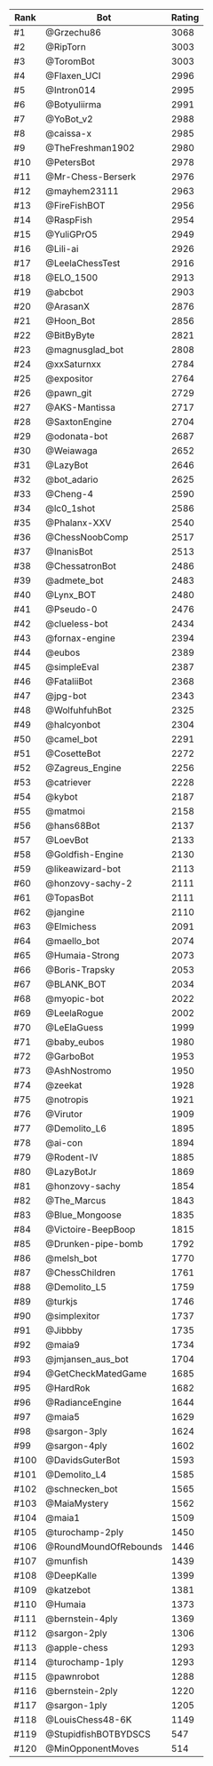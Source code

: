 Rank|Bot|Rating
---|---|---
#1|@Grzechu86|3068
#2|@RipTorn|3003
#3|@ToromBot|3003
#4|@Flaxen_UCI|2996
#5|@Intron014|2995
#6|@Botyuliirma|2991
#7|@YoBot_v2|2988
#8|@caissa-x|2985
#9|@TheFreshman1902|2980
#10|@PetersBot|2978
#11|@Mr-Chess-Berserk|2976
#12|@mayhem23111|2963
#13|@FireFishBOT|2956
#14|@RaspFish|2954
#15|@YuliGPrO5|2949
#16|@Lili-ai|2926
#17|@LeelaChessTest|2916
#18|@ELO_1500|2913
#19|@abcbot|2903
#20|@ArasanX|2876
#21|@Hoon_Bot|2856
#22|@BitByByte|2821
#23|@magnusglad_bot|2808
#24|@xxSaturnxx|2784
#25|@expositor|2764
#26|@pawn_git|2729
#27|@AKS-Mantissa|2717
#28|@SaxtonEngine|2704
#29|@odonata-bot|2687
#30|@Weiawaga|2652
#31|@LazyBot|2646
#32|@bot_adario|2625
#33|@Cheng-4|2590
#34|@lc0_1shot|2586
#35|@Phalanx-XXV|2540
#36|@ChessNoobComp|2517
#37|@InanisBot|2513
#38|@ChessatronBot|2486
#39|@admete_bot|2483
#40|@Lynx_BOT|2480
#41|@Pseudo-0|2476
#42|@clueless-bot|2434
#43|@fornax-engine|2394
#44|@eubos|2389
#45|@simpleEval|2387
#46|@FataliiBot|2368
#47|@jpg-bot|2343
#48|@WolfuhfuhBot|2325
#49|@halcyonbot|2304
#50|@camel_bot|2291
#51|@CosetteBot|2272
#52|@Zagreus_Engine|2256
#53|@catriever|2228
#54|@kybot|2187
#55|@matmoi|2158
#56|@hans68Bot|2137
#57|@LoevBot|2133
#58|@Goldfish-Engine|2130
#59|@likeawizard-bot|2113
#60|@honzovy-sachy-2|2111
#61|@TopasBot|2111
#62|@jangine|2110
#63|@Elmichess|2091
#64|@maello_bot|2074
#65|@Humaia-Strong|2073
#66|@Boris-Trapsky|2053
#67|@BLANK_BOT|2034
#68|@myopic-bot|2022
#69|@LeelaRogue|2002
#70|@LeElaGuess|1999
#71|@baby_eubos|1980
#72|@GarboBot|1953
#73|@AshNostromo|1950
#74|@zeekat|1928
#75|@notropis|1921
#76|@Virutor|1909
#77|@Demolito_L6|1895
#78|@ai-con|1894
#79|@Rodent-IV|1885
#80|@LazyBotJr|1869
#81|@honzovy-sachy|1854
#82|@The_Marcus|1843
#83|@Blue_Mongoose|1835
#84|@Victoire-BeepBoop|1815
#85|@Drunken-pipe-bomb|1792
#86|@melsh_bot|1770
#87|@ChessChildren|1761
#88|@Demolito_L5|1759
#89|@turkjs|1746
#90|@simplexitor|1737
#91|@Jibbby|1735
#92|@maia9|1734
#93|@jmjansen_aus_bot|1704
#94|@GetCheckMatedGame|1685
#95|@HardRok|1682
#96|@RadianceEngine|1644
#97|@maia5|1629
#98|@sargon-3ply|1624
#99|@sargon-4ply|1602
#100|@DavidsGuterBot|1593
#101|@Demolito_L4|1585
#102|@schnecken_bot|1565
#103|@MaiaMystery|1562
#104|@maia1|1509
#105|@turochamp-2ply|1450
#106|@RoundMoundOfRebounds|1446
#107|@munfish|1439
#108|@DeepKalle|1399
#109|@katzebot|1381
#110|@Humaia|1373
#111|@bernstein-4ply|1369
#112|@sargon-2ply|1306
#113|@apple-chess|1293
#114|@turochamp-1ply|1293
#115|@pawnrobot|1288
#116|@bernstein-2ply|1220
#117|@sargon-1ply|1205
#118|@LouisChess48-6K|1149
#119|@StupidfishBOTBYDSCS|547
#120|@MinOpponentMoves|514
